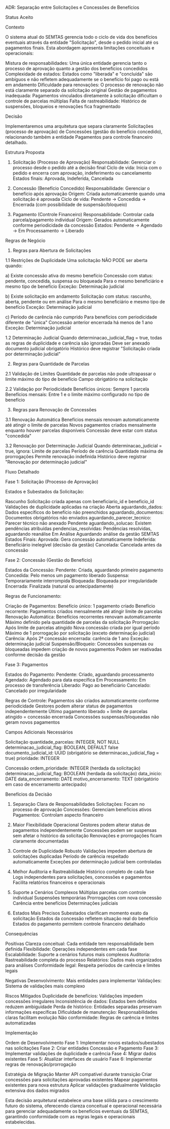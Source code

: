 ADR: Separação entre Solicitações e Concessões de Benefícios

Status
Aceito

Contexto

O sistema atual do SEMTAS gerencia todo o ciclo de vida dos benefícios eventuais através da entidade "Solicitação", desde o pedido inicial até os pagamentos finais. Esta abordagem apresenta limitações conceituais e operacionais:

Mistura de responsabilidades: Uma única entidade gerencia tanto o processo de aprovação quanto a gestão dos benefícios concedidos
Complexidade de estados: Estados como "liberada" e "concluída" são ambíguos e não refletem adequadamente se o benefício foi pago ou está em andamento
Dificuldade para renovações: O processo de renovação não está claramente separado da solicitação original
Gestão de pagamentos inadequada: Pagamentos vinculados diretamente à solicitação dificultam o controle de parcelas múltiplas
Falta de rastreabilidade: Histórico de suspensões, bloqueios e renovações fica fragmentado

Decisão

Implementaremos uma arquitetura que separa claramente Solicitações (processo de aprovação) de Concessões (gestão do benefício concedido), relacionando também a entidade Pagamentos para controle financeiro detalhado.

Estrutura Proposta

1. Solicitação (Processo de Aprovação)
Responsabilidade: Gerenciar o processo desde o pedido até a decisão final
Ciclo de vida: Inicia com o pedido e encerra com aprovação, indeferimento ou cancelamento
Estados finais: Aprovada, Indeferida, Cancelada

2. Concessão (Benefício Concedido)
Responsabilidade: Gerenciar o benefício após aprovação
Origem: Criada automaticamente quando uma solicitação é aprovada
Ciclo de vida: Pendente → Concedida → Encerrada (com possibilidade de suspensão/bloqueio)

3. Pagamento (Controle Financeiro)
Responsabilidade: Controlar cada parcela/pagamento individual
Origem: Gerados automaticamente conforme periodicidade da concessão
Estados: Pendente → Agendado → Em Processamento → Liberado

Regras de Negócio

1. Regras para Abertura de Solicitações

1.1 Restrições de Duplicidade
Uma solicitação NÃO PODE ser aberta quando:

a) Existe concessão ativa do mesmo benefício
Concessão com status: pendente, concedida, suspensa ou bloqueada
Para o mesmo beneficiário e mesmo tipo de benefício
Exceção: Determinação judicial

b) Existe solicitação em andamento
Solicitação com status: rascunho, aberta, pendente ou em análise
Para o mesmo beneficiário e mesmo tipo de benefício
Exceção: Determinação judicial

c) Período de carência não cumprido
Para benefícios com periodicidade diferente de "única"
Concessão anterior encerrada há menos de 1 ano
Exceção: Determinação judicial

1.2 Determinação Judicial
Quando determinacao_judicial_flag = true, todas as regras de duplicidade e carência são ignoradas
Deve ser anexado documento judicial obrigatório
Histórico deve registrar "Solicitação criada por determinação judicial"

2. Regras para Quantidade de Parcelas

2.1 Validação de Limites
Quantidade de parcelas não pode ultrapassar o limite máximo do tipo de benefício
Campo obrigatório na solicitação

2.2 Validação por Periodicidade
Benefícios únicos: Sempre 1 parcela
Benefícios mensais: Entre 1 e o limite máximo configurado no tipo de benefício

3. Regras para Renovação de Concessões

3.1 Renovação Automática
Benefícios mensais renovam automaticamente até atingir o limite de parcelas
Novos pagamentos criados mensalmente enquanto houver parcelas disponíveis
Concessão deve estar com status "concedida"

3.2 Renovação por Determinação Judicial
Quando determinacao_judicial = true, ignora:
Limite de parcelas
Período de carência
Quantidade máxima de prorrogações
Permite renovação indefinida
Histórico deve registrar "Renovação por determinação judicial"

Fluxo Detalhado

Fase 1: Solicitação (Processo de Aprovação)

Estados e Subestados da Solicitação:

Rascunho
Solicitação criada apenas com beneficiario_id e beneficio_id
Validações de duplicidade aplicadas na criação
Aberta
aguardando_dados: Dados específicos do benefício não preenchidos
aguardando_documentos: Documentos obrigatórios não enviados
aguardando_parecer_tecnico: Parecer técnico não anexado
Pendente
aguardando_solucao: Existem pendências atribuídas
pendencias_resolvidas: Pendências resolvidas, aguardando reanálise
Em Análise
Aguardando análise da gestão SEMTAS
Estados Finais:
Aprovada: Gera concessão automaticamente
Indeferida: Beneficiário inelegível (decisão da gestão)
Cancelada: Cancelada antes da concessão

Fase 2: Concessão (Gestão do Benefício)

Estados da Concessão:
Pendente: Criada, aguardando primeiro pagamento
Concedida: Pelo menos um pagamento liberado
Suspensa: Temporariamente interrompida
Bloqueada: Bloqueada por irregularidade
Encerrada: Finalizada (natural ou antecipadamente)

Regras de Funcionamento:

Criação de Pagamentos:
Benefício único: 1 pagamento criado
Benefício recorrente: Pagamentos criados mensalmente até atingir limite de parcelas
Renovação Automática:
Benefícios recorrentes renovam automaticamente
Máximo definido pela quantidade de parcelas da solicitação
Prorrogação:
Após limite de parcelas atingido
Nova concessão criada por igual período
Máximo de 1 prorrogação por solicitação (exceto determinação judicial)
Carência:
Após 2ª concessão encerrada: carência de 1 ano
Exceção: determinação judicial
Suspensão/Bloqueio:
Concessões suspensas ou bloqueadas impedem criação de novos pagamentos
Podem ser reativadas conforme decisão da gestão

Fase 3: Pagamentos

Estados do Pagamento:
Pendente: Criado, aguardando processamento
Agendado: Agendado para data específica
Em Processamento: Em processo de transferência
Liberado: Pago ao beneficiário
Cancelado: Cancelado por irregularidade

Regras de Controle:
Pagamentos são criados automaticamente conforme periodicidade
Gestores podem alterar status de pagamentos independentemente
Último pagamento liberado + limite de parcelas atingido = concessão encerrada
Concessões suspensas/bloqueadas não geram novos pagamentos

Campos Adicionais Necessários

Solicitação
quantidade_parcelas: INTEGER, NOT NULL
determinacao_judicial_flag: BOOLEAN, DEFAULT false
documento_judicial_id: UUID (obrigatório se determinacao_judicial_flag = true)
prioridade: INTEGER

Concessão
ordem_prioridade: INTEGER (herdada da solicitação)
determinacao_judicial_flag: BOOLEAN (herdada da solicitação)
data_inicio: DATE
data_encerramento: DATE
motivo_encerramento: TEXT (obrigatório em caso de encerramento antecipado)

Benefícios da Decisão

1. Separação Clara de Responsabilidades
Solicitações: Focam no processo de aprovação
Concessões: Gerenciam benefícios ativos
Pagamentos: Controlam aspecto financeiro

2. Maior Flexibilidade Operacional
Gestores podem alterar status de pagamentos independentemente
Concessões podem ser suspensas sem afetar o histórico da solicitação
Renovações e prorrogações ficam claramente documentadas

3. Controle de Duplicidade Robusto
Validações impedem abertura de solicitações duplicadas
Período de carência respeitado automaticamente
Exceções por determinação judicial bem controladas

4. Melhor Auditoria e Rastreabilidade
Histórico completo de cada fase
Logs independentes para solicitações, concessões e pagamentos
Facilita relatórios financeiros e operacionais

5. Suporte a Cenários Complexos
Múltiplas parcelas com controle individual
Suspensões temporárias
Prorrogações com nova concessão
Carência entre benefícios
Determinações judiciais

6. Estados Mais Precisos
Subestados clarificam momento exato da solicitação
Estados da concessão refletem situação real do benefício
Estados do pagamento permitem controle financeiro detalhado

Consequências

Positivas
Clareza conceitual: Cada entidade tem responsabilidade bem definida
Flexibilidade: Operações independentes em cada fase
Escalabilidade: Suporte a cenários futuros mais complexos
Auditoria: Rastreabilidade completa do processo
Relatórios: Dados mais organizados para análises
Conformidade legal: Respeita períodos de carência e limites legais

Negativas
Desenvolvimento: Mais entidades para implementar
Validações: Sistema de validações mais complexo

Riscos Mitigados
Duplicidade de benefícios: Validações impedem concessões irregulares
Inconsistência de dados: Estados bem definidos reduzem ambiguidade
Perda de histórico: Entidades separadas preservam informações específicas
Dificuldade de manutenção: Responsabilidades claras facilitam evolução
Não conformidade: Regras de carência e limites automatizadas

Implementação

Ordem de Desenvolvimento
Fase 1: Implementar novos estados/subestados nas solicitações
Fase 2: Criar entidades Concessão e Pagamento
Fase 3: Implementar validações de duplicidade e carência
Fase 4: Migrar dados existentes
Fase 5: Atualizar interfaces de usuário
Fase 6: Implementar regras de renovação/prorrogação

Estratégia de Migração
Manter API compatível durante transição
Criar concessões para solicitações aprovadas existentes
Mapear pagamentos existentes para nova estrutura
Aplicar validações gradualmente
Validação extensiva dos dados migrados

Esta decisão arquitetural estabelece uma base sólida para o crescimento futuro do sistema, oferecendo clareza conceitual e operacional necessária para gerenciar adequadamente os benefícios eventuais da SEMTAS, garantindo conformidade com as regras legais e operacionais estabelecidas.